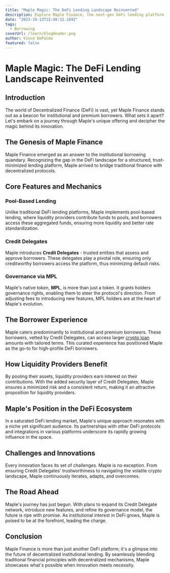 ```yaml
---
title: "Maple Magic: The DeFi Lending Landscape Reinvented"
description: Explore Maple Finance, the next-gen DeFi lending platform, catering to institutional and premium borrowers. Dive deep into its mechanics, features, and how it's revolutionizing the world of decentralized crypto loans.
date: "2023-10-13T22:40:32.169Z"
tags:
  - Borrowing
coverUrl: /learn/blogHeader.png
author: Vince DePalma
featured: false
---
```


# Maple Magic: The DeFi Lending Landscape Reinvented

## Introduction

The world of Decentralized Finance (DeFi) is vast, yet Maple Finance stands out as a beacon for institutional and premium borrowers. What sets it apart? Let's embark on a journey through Maple's unique offering and decipher the magic behind its innovation.

## The Genesis of Maple Finance

Maple Finance emerged as an answer to the institutional borrowing quandary. Recognizing the gap in the DeFi landscape for a structured, trust-minimized lending platform, Maple arrived to bridge traditional finance with decentralized protocols.

## Core Features and Mechanics

### Pool-Based Lending

Unlike traditional DeFi lending platforms, Maple implements pool-based lending, where liquidity providers contribute funds to pools, and borrowers access these aggregated funds, ensuring more liquidity and better rate standardization.

### Credit Delegates

Maple introduces **Credit Delegates** - trusted entities that assess and approve borrowers. These delegates play a pivotal role, ensuring only creditworthy borrowers access the platform, thus minimizing default risks.

### Governance via MPL

Maple's native token, **MPL**, is more than just a token. It grants holders governance rights, enabling them to steer the protocol's direction. From adjusting fees to introducing new features, MPL holders are at the heart of Maple's evolution.

## The Borrower Experience

Maple caters predominantly to institutional and premium borrowers. These borrowers, vetted by Credit Delegates, can access larger [crypto loan](https://rocko.co) amounts with tailored terms. This curated experience has positioned Maple as the go-to for high-profile DeFi borrowers.

## How Liquidity Providers Benefit

By pooling their assets, liquidity providers earn interest on their contributions. With the added security layer of Credit Delegates, Maple ensures a minimized risk and a consistent return, making it an attractive proposition for liquidity providers.

## Maple's Position in the DeFi Ecosystem

In a saturated DeFi lending market, Maple's unique approach resonates with a niche yet significant audience. Its partnerships with other DeFi protocols and integrations in various platforms underscore its rapidly growing influence in the space.

## Challenges and Innovations

Every innovation faces its set of challenges. Maple is no exception. From ensuring Credit Delegates' trustworthiness to navigating the volatile crypto landscape, Maple continuously iterates, adapts, and overcomes.

## The Road Ahead

Maple's journey has just begun. With plans to expand its Credit Delegate network, introduce new features, and refine its governance model, the future is ripe with promise. As institutional interest in DeFi grows, Maple is poised to be at the forefront, leading the charge.

## Conclusion

Maple Finance is more than just another DeFi platform; it's a glimpse into the future of decentralized institutional lending. By seamlessly blending traditional financial principles with decentralized mechanisms, Maple showcases what's possible when innovation meets necessity.
